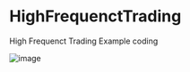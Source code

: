 # HighFrequenctTrading
High Frequenct Trading Example coding

![image](https://user-images.githubusercontent.com/37290277/181867383-e7b564d9-dc76-4ed9-a64f-6d832eba2f30.png)
